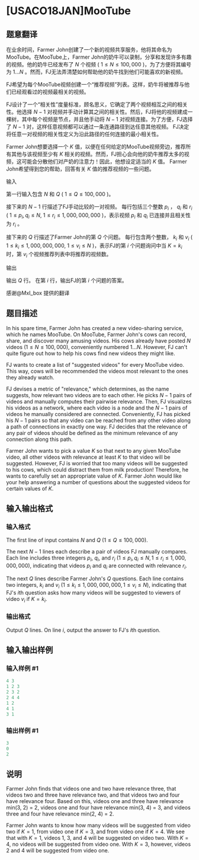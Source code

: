 # [USACO18JAN]MooTube

## 题意翻译

在业余时间，Farmer John创建了一个新的视频共享服务，他将其命名为MooTube。在MooTube上，Farmer John的奶牛可以录制，分享和发现许多有趣的视频。他的奶牛已经发布了 $N$ 个视频 ( $1 \leq N \leq 100,000$ )，为了方便将其编号为 $1 \ldots N$ 。然而，FJ无法弄清楚如何帮助他的奶牛找到他们可能喜欢的新视频。

FJ希望为每个MooTube视频创建一个“推荐视频”列表。这样，奶牛将被推荐与他们已经观看过的视频最相关的视频。

FJ设计了一个“相关性”度量标准，顾名思义，它确定了两个视频相互之间的相关性。他选择 $N-1$ 对视频并手动计算其之间的相关性。然后，FJ将他的视频建成一棵树，其中每个视频是节点，并且他手动将 $N-1$ 对视频连接。为了方便，FJ选择了 $N-1$ 对，这样任意视频都可以通过一条连通路径到达任意其他视频。 FJ决定将任意一对视频的相关性定义为沿此路径的任何连接的最小相关性。

Farmer John想要选择一个 $K$ 值，以便在任何给定的MooTube视频旁边，推荐所有其他与该视频至少有 $K$ 相关的视频。然而，FJ担心会向他的奶牛推荐太多的视频，这可能会分散他们对产奶的注意力！因此，他想设定适当的 $K$ 值。 Farmer John希望得到您的帮助，回答有关 $K$ 值的推荐视频的一些问题。

输入

第一行输入包含 $N$ 和 $Q$ ( $1 \leq Q \leq 100,000$ )。

接下来的 $N-1$ 行描述了FJ手动比较的一对视频。 每行包括三个整数 $p_i$ ， $q_i$ 和 $r_i$ ( $1 \leq p_i, q_i \leq N,$ $1 \leq r_i \leq 1,000,000,000$ )，表示视频 $p_i$ 和 $q_i$ 已连接并且相关性为 $r_i$ 。

接下来的 $Q$ 行描述了Farmer John的第 $Q$ 个问题。 每行包含两个整数， $k_i$ 和 $v_i$ ( $1 \leq k_i \leq 1,000,000,000,$ $1 \leq v_i \leq N$ )，表示FJ的第 $i$ 个问题询问中当 $K = k_i$ 时，第 $v_i$ 个视频推荐列表中将推荐的视频数。

输出

输出 $Q$ 行。 在第 $i$ 行，输出FJ的第 $i$ 个问题的答案。

感谢@MxI_box 提供的翻译

## 题目描述

In his spare time, Farmer John has created a new video-sharing service, which he names MooTube. On MooTube, Farmer John's cows can record, share, and discover many amusing videos. His cows already have posted $N$ videos ($1 \leq N \leq 100,000$), conveniently numbered $1 \ldots N$. However, FJ can't quite figure out how to help his cows find new videos they might like.

FJ wants to create a list of "suggested videos" for every MooTube video. This way, cows will be recommended the videos most relevant to the ones they already watch.

FJ devises a metric of "relevance," which determines, as the name suggests, how relevant two videos are to each other. He picks $N-1$ pairs of videos and manually computes their pairwise relevance. Then, FJ visualizes his videos as a network, where each video is a node and the $N-1$ pairs of videos he manually considered are connected. Conveniently, FJ has picked his $N-1$ pairs so that any video can be reached from any other video along a path of connections in exactly one way. FJ decides that the relevance of any pair of videos should be defined as the minimum relevance of any connection along this path.

Farmer John wants to pick a value $K$ so that next to any given MooTube video, all other videos with relevance at least $K$ to that video will be suggested. However, FJ is worried that too many videos will be suggested to his cows, which could distract them from milk production! Therefore, he wants to carefully set an appropriate value of $K$. Farmer John would like your help answering a number of questions about the suggested videos for certain values of $K$.

## 输入输出格式

### 输入格式

The first line of input contains $N$ and $Q$ ($1 \leq Q \leq 100,000$).

The next $N-1$ lines each describe a pair of videos FJ manually compares. Each line includes three integers $p_i$, $q_i$, and $r_i$ ($1 \leq p_i, q_i \leq N, 1 \leq r_i \leq 1,000,000,000$), indicating that videos $p_i$ and $q_i$ are connected with relevance $r_i$.

The next $Q$ lines describe Farmer John's $Q$ questions. Each line contains two integers, $k_i$ and $v_i$ ($1 \leq k_i \leq 1,000,000,000, 1 \leq v_i \leq N$), indicating that FJ's $i$th question asks how many videos will be suggested to viewers of video $v_i$ if $K = k_i$.

### 输出格式

Output $Q$ lines. On line $i$, output the answer to FJ's $i$th question.

## 输入输出样例

### 输入样例 #1

```cpp
4 3
1 2 3
2 3 2
2 4 4
1 2
4 1
3 1
```


### 输出样例 #1

```cpp
3
0
2

```
## 说明

Farmer John finds that videos one and two have relevance three, that videos two and three have relevance two, and that videos two and four have relevance four. Based on this, videos one and three have relevance min(3, 2) = 2, videos one and four have relevance min(3, 4) = 3, and videos three and four have relevance min(2, 4) = 2.

Farmer John wants to know how many videos will be suggested from video two if $K=1$, from video one if $K=3$, and from video one if $K=4$. We see that with $K=1$, videos 1, 3, and 4 will be suggested on video two. With $K=4$, no videos will be suggested from video one. With $K=3$, however, videos 2 and 4 will be suggested from video one.

